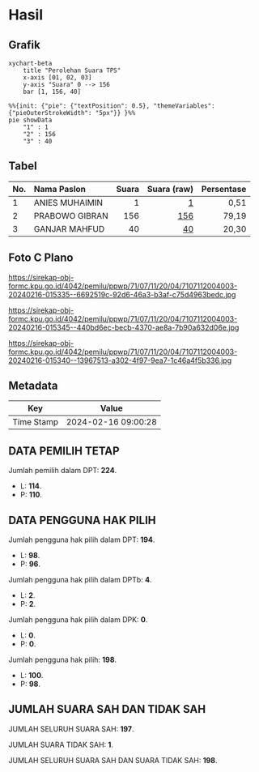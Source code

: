 # Hasil

## Grafik

```mermaid
xychart-beta
    title "Perolehan Suara TPS"
    x-axis [01, 02, 03]
    y-axis "Suara" 0 --> 156
    bar [1, 156, 40]
```

```mermaid
%%{init: {"pie": {"textPosition": 0.5}, "themeVariables": {"pieOuterStrokeWidth": "5px"}} }%%
pie showData
    "1" : 1
    "2" : 156
    "3" : 40
```

## Tabel

| No. | Nama Paslon    | Suara | Suara (raw) | Persentase |
|:--- |:-------------- | -----:| -----------:| ----------:|
| 1   | ANIES MUHAIMIN | 1     | [1][p-1]    | 0,51       |
| 2   | PRABOWO GIBRAN | 156   | [156][p-2]  | 79,19      |
| 3   | GANJAR MAHFUD  | 40    | [40][p-3]   | 20,30      |


[p-1]: https://github.com/gigit-pemilu/pemilu-2024-71-sulawesi-utara/blob/main/pilpres/hitung-suara/sub/71-sulawesi-utara/sub/07-minahasa-tenggara/sub/11-pasan/sub/2004-tolombukan/sub/003-tps/sub/paslon-1.txt
[p-2]: https://github.com/gigit-pemilu/pemilu-2024-71-sulawesi-utara/blob/main/pilpres/hitung-suara/sub/71-sulawesi-utara/sub/07-minahasa-tenggara/sub/11-pasan/sub/2004-tolombukan/sub/003-tps/sub/paslon-2.txt
[p-3]: https://github.com/gigit-pemilu/pemilu-2024-71-sulawesi-utara/blob/main/pilpres/hitung-suara/sub/71-sulawesi-utara/sub/07-minahasa-tenggara/sub/11-pasan/sub/2004-tolombukan/sub/003-tps/sub/paslon-3.txt

## Foto C Plano

https://sirekap-obj-formc.kpu.go.id/4042/pemilu/ppwp/71/07/11/20/04/7107112004003-20240216-015335--6692519c-92d6-46a3-b3af-c75d4963bedc.jpg

https://sirekap-obj-formc.kpu.go.id/4042/pemilu/ppwp/71/07/11/20/04/7107112004003-20240216-015345--440bd6ec-becb-4370-ae8a-7b90a632d06e.jpg

https://sirekap-obj-formc.kpu.go.id/4042/pemilu/ppwp/71/07/11/20/04/7107112004003-20240216-015340--13967513-a302-4f97-9ea7-1c46a4f5b336.jpg


## Metadata

| Key        | Value               |
| ---------- | ------------------- |
| Time Stamp | 2024-02-16 09:00:28 |


## DATA PEMILIH TETAP

Jumlah pemilih dalam DPT: **224**.
 * L: **114**.
 * P: **110**.

## DATA PENGGUNA HAK PILIH

Jumlah pengguna hak pilih dalam DPT: **194**.
 * L: **98**.
 * P: **96**.

Jumlah pengguna hak pilih dalam DPTb: **4**.
 * L: **2**.
 * P: **2**.

Jumlah pengguna hak pilih dalam DPK: **0**.
 * L: **0**.
 * P: **0**.

Jumlah pengguna hak pilih: **198**.
 * L: **100**.
 * P: **98**.

## JUMLAH SUARA SAH DAN TIDAK SAH

JUMLAH SELURUH SUARA SAH: **197**.

JUMLAH SUARA TIDAK SAH: **1**.

JUMLAH SELURUH SUARA SAH DAN SUARA TIDAK SAH: **198**.


